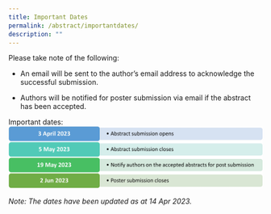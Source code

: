 ```yaml
---
title: Important Dates
permalink: /abstract/importantdates/
description: ""
---
```

Please take note of the following:

* An email will be sent to the author’s email address to acknowledge the successful submission.

* Authors will be notified for poster submission via email if the abstract has been accepted.

Important dates:
![](/images/ermcs-website-important-dates-updated.jpg)


*Note: The dates have been updated as at 14 Apr 2023.*